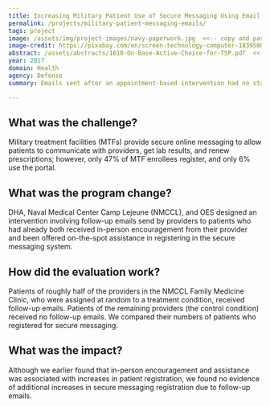 ```yaml
---
title: Increasing Military Patient Use of Secure Messaging Using Email Reminders
permalink: /projects/military-patient-messaging-emails/
tags: project 
image: /assets/img/project-images/navy-paperwork.jpg  <<-- copy and paste this line in from the header of where you uploaded the image, beginning with the first backslash through the end of the image name (.jpg)
image-credit: https://pixabay.com/en/screen-technology-computer-1839500/
abstract: /assets/abstracts/1618-On-Base-Active-Choice-for-TSP.pdf  <<-- copy and paste this line in from the header of where you uploaded the abstract, beginning with the first backslash through the end of the file name (.pdf)
year: 2017
domain: Health
agency: Defense 
summary: Emails sent after an appointment-based intervention had no statistically reliable impact on patient registration for secure messaging

---
```

## What was the challenge?

Military treatment facilities (MTFs) provide secure online messaging to allow patients to communicate with providers, get lab results, and renew prescriptions; however, only 47% of MTF enrollees register, and only 6% use the portal.

## What was the program change?

DHA, Naval Medical Center Camp Lejeune (NMCCL), and OES designed an intervention involving follow-up emails send by providers to patients who had already both received in-person encouragement from their provider and been offered on-the-spot assistance in registering in the secure messaging system.

## How did the evaluation work?

Patients of roughly half of the providers in the NMCCL Family Medicine Clinic, who were assigned at random to a treatment condition, received follow-up emails. Patients of the remaining providers (the control condition) received no follow-up emails.  We compared their numbers of patients who registered for secure messaging. 

## What was the impact?

Although we earlier found that in-person encouragement and assistance was associated with increases in patient registration, we found no evidence of additional increases in secure messaging registration due to follow-up emails.

